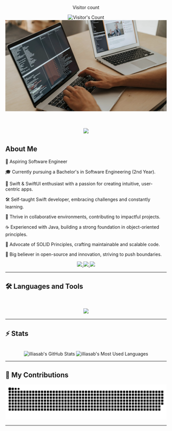 <div align="center"> 
  <p>Visitor count</p>
  <img src="https://profile-counter.glitch.me/{illiasab}/count.svg" alt="Visitor's Count" />
</div>


<img src="https://raw.githubusercontent.com/illiasab/illiasab/86c5321d2f2c378d9129a9d001ff8e95593ffd26/dev.png" alt="Developer Banner">

<h1 align="center">
    <img src="https://readme-typing-svg.herokuapp.com/?font=Fira+Code&size=48&center=true&vCenter=true&width=1000&height=100&color=78AEF7&duration=4000&lines=Hi+There!+👋;+I'm+Ylyas!;+Coding+magic+for+iPhones+🍎;" />
</h1>

## About Me

🌟 Aspiring Software Engineer

🎓 Currently pursuing a Bachelor's in Software Engineering (2nd Year).

🍎 Swift & SwiftUI enthusiast with a passion for creating intuitive, user-centric apps.

🛠️ Self-taught Swift developer, embracing challenges and constantly learning.

👥 Thrive in collaborative environments, contributing to impactful projects.

☕ Experienced with Java, building a strong foundation in object-oriented principles.

📐 Advocate of SOLID Principles, crafting maintainable and scalable code.

🚀 Big believer in open-source and innovation, striving to push boundaries.

<div align="center">
  <a href="mailto:ilias.abdv@gmail.com">
    <img src="https://img.shields.io/badge/Gmail-333333?style=for-the-badge&logo=gmail&logoColor=red" />
  </a>
  <a href="https://www.linkedin.com/in/ylyas-abdyvahytov-b200042a5?trk=contact-info" target="_blank">
    <img src="https://img.shields.io/badge/LinkedIn-0077B5?style=for-the-badge&logo=linkedin&logoColor=white" />
  </a>
  <a href="https://leetcode.com/u/iliasab/" target="_blank">
    <img src="https://img.shields.io/badge/LeetCode-FFA116?style=for-the-badge&logo=leetcode&logoColor=black" />
  </a>
</div>

<hr>

## 🛠️ Languages and Tools

<br>

<p align="center">
  <img src="https://skillicons.dev/icons?i=swift,java,ubuntu,figma" />
</p>

<hr>

## ⚡️ Stats

<br>

<div align="center">
  <img width="390" src="https://github-readme-stats.vercel.app/api?username=illiasab&theme=transparent&count_private=true&show_icons=true&rank_icon=github&locale=en" alt="illiasab's GitHub Stats" />
  <img width="325" src="https://github-readme-stats.vercel.app/api/top-langs?username=illiasab&theme=transparent&layout=donut&hide=css&langs_count=8&border_radius=10&show_icons=true&locale=en" alt="illiasab's Most Used Languages" />
</div>

<hr>

## 🐍 My Contributions

<div align="center">
  <picture>
    <source media="(prefers-color-scheme: dark)" srcset="https://raw.githubusercontent.com/illiasab/illiasab/output/github-contribution-grid-snake-dark.svg" />
    <source media="(prefers-color-scheme: light)" srcset="https://raw.githubusercontent.com/illiasab/illiasab/output/github-contribution-grid-snake.svg" />
    <img alt="github-snake" src="https://raw.githubusercontent.com/illiasab/illiasab/output/github-contribution-grid-snake.svg" />
  </picture>
</div>

<hr>




